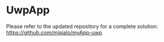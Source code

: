 # UwpApp
Please refer to the updated repository for a complete solution: https://github.com/mjajalo/myApp-uwp
